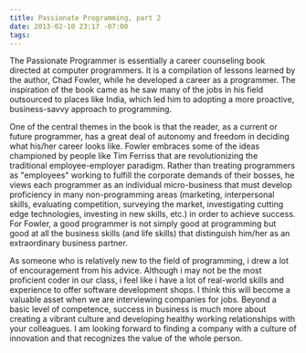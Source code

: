 ```yaml
---
title: Passionate Programming, part 2
date: 2013-02-10 23:17 -07:00
tags:
---
```


The Passionate Programmer is essentially a career counseling book directed at computer programmers. It is a compilation of lessons learned by the author, Chad Fowler, while he developed a career as a programmer. The inspiration of the book came as he saw many of the jobs in his field outsourced to places like India, which led him to adopting a more proactive, business-savvy approach to programming. 

One of the central themes in the book is that the reader, as a current or future programmer, has a great deal of autonomy and freedom in deciding what his/her career looks like. Fowler embraces some of the ideas championed by people like Tim Ferriss that are revolutionizing the traditional employee-employer paradigm. Rather than treating programmers as "employees" working to fulfill the corporate demands of their bosses, he views each programmer as an individual micro-business that must develop proficiency in many non-programming areas (marketing, interpersonal skills, evaluating competition, surveying the market, investigating cutting edge technologies, investing in new skills, etc.) in order to achieve success. For Fowler, a good programmer is not simply good at programming but good at all the business skills (and life skills) that distinguish him/her as an extraordinary business partner. 

As someone who is relatively new to the field of programming, i drew a lot of encouragement from his advice. Although i may not be the most proficient coder in our class, i feel like i have a lot of real-world skills and experience to offer software development shops. I think this will become a valuable asset when we are interviewing companies for jobs. Beyond a basic level of competence, success in business is much more about creating a vibrant culture and developing healthy working relationships with your colleagues. I am looking forward to finding a company with a culture of innovation and that recognizes the value of the whole person. 